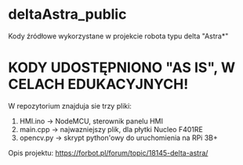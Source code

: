# deltaAstra_public
Kody źródłowe wykorzystane w projekcie robota typu delta "Astra*"

# KODY UDOSTĘPNIONO "AS IS", W CELACH EDUKACYJNYCH!

W repozytorium znajduja sie trzy pliki:
1) HMI.ino -> NodeMCU, sterownik panelu HMI 
2) main.cpp -> najwazniejszy plik, dla płytki Nucleo F401RE 
3) opencv.py -> skrypt python'owy do uruchomienia na RPi 3B+ 

Opis projektu: https://forbot.pl/forum/topic/18145-delta-astra/
